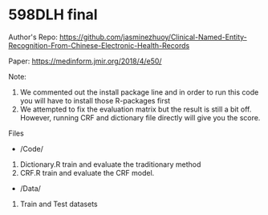 # 598DLH final

Author's Repo: https://github.com/jasminezhuoy/Clinical-Named-Entity-Recognition-From-Chinese-Electronic-Health-Records <p>
Paper: https://medinform.jmir.org/2018/4/e50/

Note:
1. We commented out the install package line and in order to run this code you will have to install those R-packages first
2. We attempted to fix the evaluation matrix but the result is still a bit off. However, running CRF and dictionary file directly will give you the score.

  
  Files
  - /Code/
  1. Dictionary.R train and evaluate the traditionary method
  2. CRF.R train and evaluate the CRF model.
  
  - /Data/
  1. Train and Test datasets
